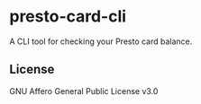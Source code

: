 # presto-card-cli

A CLI tool for checking your Presto card balance.

## License

GNU Affero General Public License v3.0
